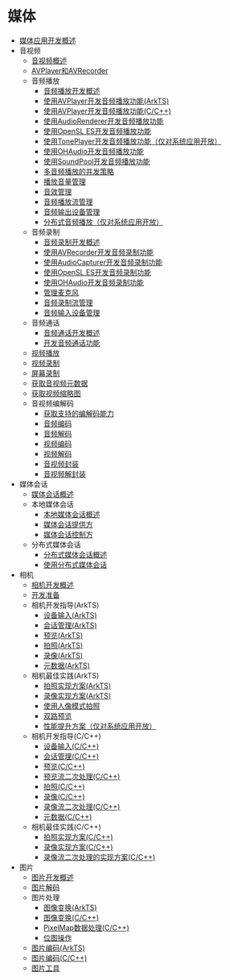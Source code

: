 # 媒体

- [媒体应用开发概述](media-application-overview.md)
- 音视频
  - [音视频概述](av-overview.md)
  - [AVPlayer和AVRecorder](avplayer-avrecorder-overview.md)
  - 音频播放
    - [音频播放开发概述](audio-playback-overview.md)
    - [使用AVPlayer开发音频播放功能(ArkTS)](using-avplayer-for-playback.md)
    - [使用AVPlayer开发音频播放功能(C/C++)](using-ndk-avplayer-for-playerback.md)
    - [使用AudioRenderer开发音频播放功能](using-audiorenderer-for-playback.md)
    - [使用OpenSL ES开发音频播放功能](using-opensl-es-for-playback.md)
    - [使用TonePlayer开发音频播放功能（仅对系统应用开放）](using-toneplayer-for-playback.md)
    - [使用OHAudio开发音频播放功能](using-ohaudio-for-playback.md)
    - [使用SoundPool开发音频播放功能](using-soundpool-for-playback.md)
    - [多音频播放的并发策略](audio-playback-concurrency.md)
    - [播放音量管理](volume-management.md)
    - [音效管理](audio-effect-management.md)
    - [音频播放流管理](audio-playback-stream-management.md)
    - [音频输出设备管理](audio-output-device-management.md)
    - [分布式音频播放（仅对系统应用开放）](distributed-audio-playback.md)
  - 音频录制
    - [音频录制开发概述](audio-recording-overview.md)
    - [使用AVRecorder开发音频录制功能](using-avrecorder-for-recording.md)
    - [使用AudioCapturer开发音频录制功能](using-audiocapturer-for-recording.md)
    - [使用OpenSL ES开发音频录制功能](using-opensl-es-for-recording.md)
    - [使用OHAudio开发音频录制功能](using-ohaudio-for-recording.md)
    - [管理麦克风](mic-management.md)
    - [音频录制流管理](audio-recording-stream-management.md)
    - [音频输入设备管理](audio-input-device-management.md)
  - 音频通话
    - [音频通话开发概述](audio-call-overview.md)
    - [开发音频通话功能](audio-call-development.md)
  - [视频播放](video-playback.md)
  - [视频录制](video-recording.md)
  - [屏幕录制](avscreen-capture.md)
  - [获取音视频元数据](avmetadataextractor.md)
  - [获取视频缩略图](avimagegenerator.md)
  - 音视频编解码
    - [获取支持的编解码能力](obtain-supported-codecs.md)
    - [音频编码](audio-encoding.md)
    - [音频解码](audio-decoding.md)
    - [视频编码](video-encoding.md)
    - [视频解码](video-decoding.md)
    - [音视频封装](audio-video-encapsulation.md)
    - [音视频解封装](audio-video-decapsulation.md)
- 媒体会话
  - [媒体会话概述](avsession-overview.md)
  - 本地媒体会话
    - [本地媒体会话概述](local-avsession-overview.md)
    - [媒体会话提供方](using-avsession-developer.md)
    - [媒体会话控制方](using-avsession-controller.md)
  - 分布式媒体会话
    - [分布式媒体会话概述](distributed-avsession-overview.md)
    - [使用分布式媒体会话](using-distributed-avsession.md)
- 相机
  - [相机开发概述](camera-overview.md)
  - [开发准备](camera-preparation.md)
  - 相机开发指导(ArkTS)
    - [设备输入(ArkTS)](camera-device-input.md)
    - [会话管理(ArkTS)](camera-session-management.md)
    - [预览(ArkTS)](camera-preview.md)
    - [拍照(ArkTS)](camera-shooting.md)
    - [录像(ArkTS)](camera-recording.md)
    - [元数据(ArkTS)](camera-metadata.md)
  - 相机最佳实践(ArkTS)
    - [拍照实现方案(ArkTS)](camera-shooting-case.md)
    - [录像实现方案(ArkTS)](camera-recording-case.md)
    - [使用人像模式拍照](camera-mode.md)
    - [双路预览](camera-dual-channel-preview.md)
    - [性能提升方案（仅对系统应用开放）](camera-performance-improvement.md)
  - 相机开发指导(C/C++)
    - [设备输入(C/C++)](native-camera-device-input.md)
    - [会话管理(C/C++)](native-camera-session-management.md)
    - [预览(C/C++)](native-camera-preview.md)
    - [预览流二次处理(C/C++)](native-camera-preview-imageReceiver.md)
    - [拍照(C/C++)](native-camera-shooting.md)
    - [录像(C/C++)](native-camera-recording.md)
    - [录像流二次处理(C/C++)](native-camera-recording-imageReceiver.md)
    - [元数据(C/C++)](native-camera-metadata.md)
  - 相机最佳实践(C/C++)
    - [拍照实现方案(C/C++)](native-camera-shooting-case.md)
    - [录像实现方案(C/C++)](native-camera-recording-case.md)
    - [录像流二次处理的实现方案(C/C++)](native-camera-recording-case-imageReceiver.md)
- 图片
  - [图片开发概述](image-overview.md)
  - [图片解码](image-decoding.md)
  - 图片处理
    - [图像变换(ArkTS)](image-transformation.md)
    - [图像变换(C/C++)](image-transformation-native.md)
    - [PixelMap数据处理(C/C++)](image-pixelmap-operation-native.md)
    - [位图操作](image-pixelmap-operation.md)
  - [图片编码(ArkTS)](image-encoding.md)
  - [图片编码(C/C++)](image-encoding-native.md)
  - [图片工具](image-tool.md)
